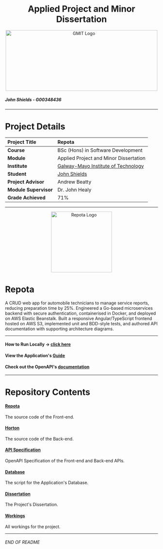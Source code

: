 <h1 align="center">Applied Project and Minor Dissertation</h1>

<a href="https://www.gmit.ie/" >
<p align="center"><img src="https://i.ibb.co/f1ZQSkt/logo-gmit.png"
alt="GMIT Logo" width="500" height="200"/>
</p></a>

##### John Shields - G00348436
***

# Project Details
| **Project Title** | Repota |
| :------------- |:-------------|
| **Course**              | BSc (Hons) in Software Development |
| **Module**              | Applied Project and Minor Dissertation |
| **Institute**           | [Galway-Mayo Institute of Technology](https://www.gmit.ie/) |
| **Student**             | [John Shields](https://github.com/johnshields) |
| **Project Advisor**     | Andrew Beatty |
| **Module Supervisor**   | Dr. John Healy |
| **Grade Achieved**      | 71% |

***

<p align="center"><img src="https://user-images.githubusercontent.com/26766163/117576734-e7049e80-b0de-11eb-9817-e735f94734d6.png"
alt="Repota Logo" width="200" height="200"/>
</p>

# Repota
A CRUD web app for automobile technicians to manage service reports, reducing preparation time by 25%. Engineered a Go-based microservices backend with secure authentication, containerised in Docker, and deployed on AWS Elastic Beanstalk. Built a responsive Angular/TypeScript frontend hosted on AWS S3, implemented unit and BDD-style tests, and authored API documentation with supporting architecture diagrams.

***
#### How to Run Locally -> <u>[click here](https://github.com/johnshields/AP-MD-FYP/wiki)</u>
#### View the Application's <u>[Guide](https://github.com/johnshields/Repota-App/wiki/Repota-Guide)</u>
#### Check out the OpenAPI's <u>[documentation](https://johnshields.github.io/horton.api.doc/)</u>
***

# Repository Contents
#### [Repota](https://github.com/johnshields/Repota-App/tree/main/repota/repotaApp/src/app)
The source code of the Front-end.

#### [Horton](https://github.com/johnshields/Repota-App/tree/main/horton)
The source code of the Back-end.

#### [API Specification](https://github.com/johnshields/Repota-App/tree/main/database)
OpenAPI Specification of the Front-end and Back-end APIs.

#### [Database](https://github.com/johnshields/Repota-App/tree/main/database)
The script for the Application's Database.

#### [Dissertation](https://github.com/johnshields/Repota-App/tree/main/dissertation)
The Project's Dissertation.

#### [Workings](https://github.com/johnshields/Repota-App/tree/main/workings)
All workings for the project.

***
###### END OF README

